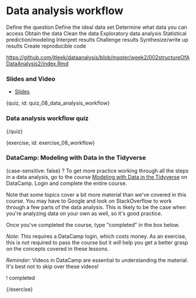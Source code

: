 # Data analysis workflow



Define the question
Define the ideal data set
Determine what data you can access
Obtain the data
Clean the data
Exploratory data analysis
Statistical prediction/modeling
Interpret results
Challenge results
Synthesize/write up results
Create reproducible code


https://github.com/jtleek/dataanalysis/blob/master/week2/002structureOfADataAnalysis2/index.Rmd

### Slides and Video

* [Slides]()

{quiz, id: quiz_08_data_analysis_workflow}

### Data analysis workflow quiz


{/quiz}


{exercise, id: exercise_08_workflow}

### DataCamp:  Modeling with Data in the Tidyverse

{case-sensitive: false}
? To get more practice working through all the steps in a data analysis, go to the course [Modeling with Data in the Tidyverse](https://www.datacamp.com/courses/modeling-with-data-in-the-tidyverse) on DataCamp. Login and complete the entire course. 

Note that some topics cover a bit more material than we've covered in this course. You may have to Google and look on StackOverflow to work through a few parts of the data analysis. This is likely to be the case when you're analyzing data on your own as well, so it's good practice. 

Once you've completed the course, type "completed" in the box below.

*Note*: This requires a DataCamp login, which costs money. As an exercise, this is not required to pass the course but it *will* help you get a better grasp on the concepts covered in these lessons.

*Reminder*: Videos in DataCamp are essential to understanding the material. It's best not to skip over these videos!

! completed

{/exercise}